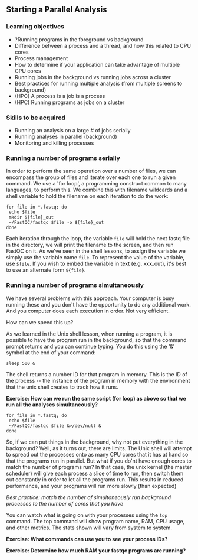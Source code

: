 ## Starting a Parallel Analysis

### Learning objectives

* ?Running programs in the foreground vs background
* Difference between a process and a thread, and how this related to CPU cores
* Process management
* How to determine if your application can take advantage of multiple CPU cores
* Running jobs in the background vs running jobs across a cluster
* Best practices for running multiple analysis (from multiple screens to background)
* (HPC) A process is a job is a process
* (HPC) Running programs as jobs on a cluster

### Skills to be acquired

* Running an analysis on a large # of jobs serially
* Running analyses in parallel (background)
* Monitoring and killing processes


### Running a number of programs serially

In order to perform the same operation over a number of files, we can encompass the group of files and iterate over each one to run a given command. We use a 'for loop', a programming construct common to many languages, to perform this. We combine this with filename wildcards and a shell variable to hold the filename on each iteration to do the work:

    for file in *.fastq; do 
     echo $file
     mkdir ${file}_out
     ~/FastQC/fastqc $file -o ${file}_out
    done

Each iteration through the loop, the variable `file` will hold the next fastq file in the directory, we will print the filename to the screen, and then run FastQC on it. As we've seen in the shell lessons, to assign the variable we simply use the variable name `file`. To represent the value of the variable, use `$file`. If you wish to embed the variable in text (e.g. xxx_out), it's best to use an alternate form `${file}`. 

### Running a number of programs simultaneously

We have several problems with this approach. Your computer is busy running these and you don't have the opportunity to do any additional work. And you computer does each execution in order. Not very efficient.

How can we speed this up? 

As we learned in the Unix shell lesson, when running a program, it is possible to have the program run in the background, so that the command prompt returns and you can continue typing. You do this using the '&' symbol at the end of your command:

    sleep 500 &

The shell returns a number ID for that program in memory. This is the ID of the process -- the instance of the program in memory with the environment that the unix shell creates to track how it runs.

**Exercise: How can we run the same script (for loop) as above so that we run all the analyses simultaneously?**

    for file in *.fastq; do 
     echo $file
     ~/FastQC/fastqc $file &>/dev/null &
    done

So, if we can put things in the background, why not put everything in the background? Well, as it turns out, there are limits. The Unix shell will attempt to spread out the processes onto as many CPU cores that it has at hand so that the programs run in parallel. But what if you do'nt have enough cores to match the number of programs run? In that case, the unix kernel (the master scheduler) will give each process a slice of time to run, then switch them out constantly in order to let all the programs run. This results in reduced performance, and your programs will run more slowly (than expected)

*Best practice: match the number of simultaneously run background processes to the number of cores that you have*

You can watch what is going on with your processes using the `top` command. The top command will show program name, RAM, CPU usage, and other metrics. The stats shown will vary from system to system.

**Exercise:  What commands can use you to see your process IDs?**

**Exercise:  Determine how much RAM your fastqc programs are running?**



